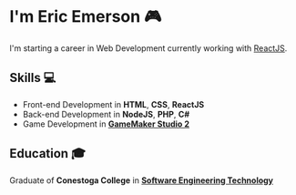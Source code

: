 <h1>I'm Eric Emerson 🎮</h1>
<p>I'm starting a career in Web Development currently working with <a href="https://github.com/reactjs">ReactJS</a>.</p>
<h2>Skills 💻</h2>
<ul>
  <li>Front-end Development in <b>HTML</b>, <b>CSS</b>, <b>ReactJS</b></li>
  <li>Back-end Development in <b>NodeJS</b>, <b>PHP</b>, <b>C#</b></li>
  <li>Game Development in <b><a href="https://github.com/YoYoGames">GameMaker Studio 2</a></b>
</ul>
<h2>Education 🎓</h2>
<p>Graduate of <b>Conestoga College</b> in <b><a href="https://www.conestogac.on.ca/fulltime/software-engineering-technology">Software Engineering Technology</a></b></p>
